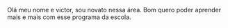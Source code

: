 Olá meu nome e victor, sou novato nessa área. Bom quero poder aprender mais e mais com esse programa da escola.
